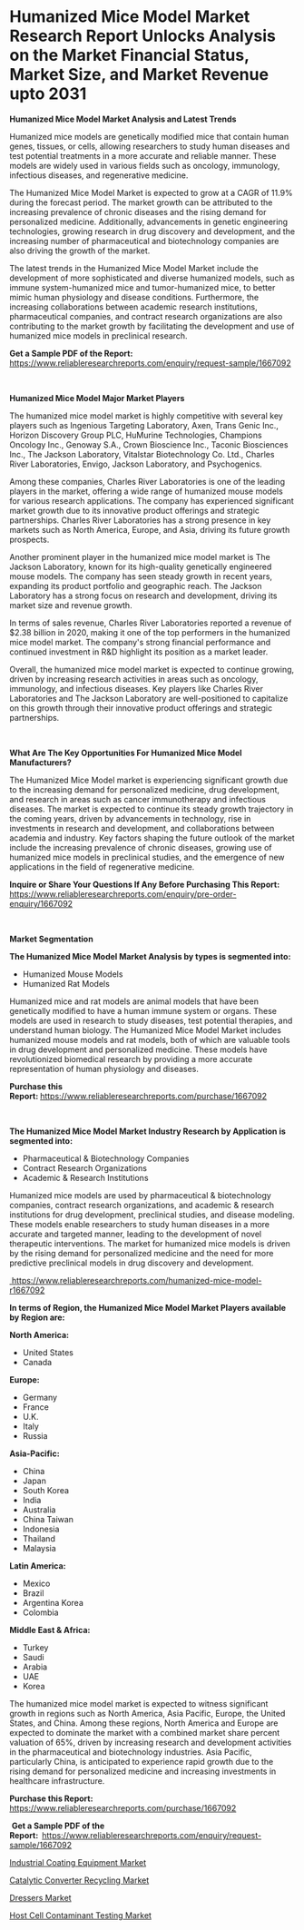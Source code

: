 <p><h1>Humanized Mice Model Market Research Report Unlocks Analysis on the Market Financial Status, Market Size, and Market Revenue upto 2031</h1></p><p><strong>Humanized Mice Model Market Analysis and Latest Trends</strong></p>
<p><p>Humanized mice models are genetically modified mice that contain human genes, tissues, or cells, allowing researchers to study human diseases and test potential treatments in a more accurate and reliable manner. These models are widely used in various fields such as oncology, immunology, infectious diseases, and regenerative medicine.</p><p>The Humanized Mice Model Market is expected to grow at a CAGR of 11.9% during the forecast period. The market growth can be attributed to the increasing prevalence of chronic diseases and the rising demand for personalized medicine. Additionally, advancements in genetic engineering technologies, growing research in drug discovery and development, and the increasing number of pharmaceutical and biotechnology companies are also driving the growth of the market.</p><p>The latest trends in the Humanized Mice Model Market include the development of more sophisticated and diverse humanized models, such as immune system-humanized mice and tumor-humanized mice, to better mimic human physiology and disease conditions. Furthermore, the increasing collaborations between academic research institutions, pharmaceutical companies, and contract research organizations are also contributing to the market growth by facilitating the development and use of humanized mice models in preclinical research.</p></p>
<p><strong>Get a Sample PDF of the Report:&nbsp;</strong> <a href="https://www.reliableresearchreports.com/enquiry/request-sample/1667092">https://www.reliableresearchreports.com/enquiry/request-sample/1667092</a></p>
<p>&nbsp;</p>
<p><strong>Humanized Mice Model Major Market Players</strong></p>
<p><p>The humanized mice model market is highly competitive with several key players such as Ingenious Targeting Laboratory, Axen, Trans Genic Inc., Horizon Discovery Group PLC, HuMurine Technologies, Champions Oncology Inc., Genoway S.A., Crown Bioscience Inc., Taconic Biosciences Inc., The Jackson Laboratory, Vitalstar Biotechnology Co. Ltd., Charles River Laboratories, Envigo, Jackson Laboratory, and Psychogenics.</p><p>Among these companies, Charles River Laboratories is one of the leading players in the market, offering a wide range of humanized mouse models for various research applications. The company has experienced significant market growth due to its innovative product offerings and strategic partnerships. Charles River Laboratories has a strong presence in key markets such as North America, Europe, and Asia, driving its future growth prospects.</p><p>Another prominent player in the humanized mice model market is The Jackson Laboratory, known for its high-quality genetically engineered mouse models. The company has seen steady growth in recent years, expanding its product portfolio and geographic reach. The Jackson Laboratory has a strong focus on research and development, driving its market size and revenue growth.</p><p>In terms of sales revenue, Charles River Laboratories reported a revenue of $2.38 billion in 2020, making it one of the top performers in the humanized mice model market. The company's strong financial performance and continued investment in R&D highlight its position as a market leader.</p><p>Overall, the humanized mice model market is expected to continue growing, driven by increasing research activities in areas such as oncology, immunology, and infectious diseases. Key players like Charles River Laboratories and The Jackson Laboratory are well-positioned to capitalize on this growth through their innovative product offerings and strategic partnerships.</p></p>
<p>&nbsp;</p>
<p><strong>What Are The Key Opportunities For Humanized Mice Model Manufacturers?</strong></p>
<p><p>The Humanized Mice Model market is experiencing significant growth due to the increasing demand for personalized medicine, drug development, and research in areas such as cancer immunotherapy and infectious diseases. The market is expected to continue its steady growth trajectory in the coming years, driven by advancements in technology, rise in investments in research and development, and collaborations between academia and industry. Key factors shaping the future outlook of the market include the increasing prevalence of chronic diseases, growing use of humanized mice models in preclinical studies, and the emergence of new applications in the field of regenerative medicine.</p></p>
<p><strong>Inquire or Share Your Questions If Any Before Purchasing This Report:</strong> <a href="https://www.reliableresearchreports.com/enquiry/pre-order-enquiry/1667092">https://www.reliableresearchreports.com/enquiry/pre-order-enquiry/1667092</a></p>
<p>&nbsp;</p>
<p><strong>Market Segmentation</strong></p>
<p><strong>The Humanized Mice Model Market Analysis by types is segmented into:</strong></p>
<p><ul><li>Humanized Mouse Models</li><li>Humanized Rat Models</li></ul></p>
<p><p>Humanized mice and rat models are animal models that have been genetically modified to have a human immune system or organs. These models are used in research to study diseases, test potential therapies, and understand human biology. The Humanized Mice Model Market includes humanized mouse models and rat models, both of which are valuable tools in drug development and personalized medicine. These models have revolutionized biomedical research by providing a more accurate representation of human physiology and diseases.</p></p>
<p><strong>Purchase this Report:&nbsp;</strong><a href="https://www.reliableresearchreports.com/purchase/1667092">https://www.reliableresearchreports.com/purchase/1667092</a></p>
<p>&nbsp;</p>
<p><strong>The Humanized Mice Model Market Industry Research by Application is segmented into:</strong></p>
<p><ul><li>Pharmaceutical & Biotechnology Companies</li><li>Contract Research Organizations</li><li>Academic & Research Institutions</li></ul></p>
<p><p>Humanized mice models are used by pharmaceutical & biotechnology companies, contract research organizations, and academic & research institutions for drug development, preclinical studies, and disease modeling. These models enable researchers to study human diseases in a more accurate and targeted manner, leading to the development of novel therapeutic interventions. The market for humanized mice models is driven by the rising demand for personalized medicine and the need for more predictive preclinical models in drug discovery and development.</p></p>
<p><a href="https://www.reliableresearchreports.com/humanized-mice-model-r1667092">&nbsp;https://www.reliableresearchreports.com/humanized-mice-model-r1667092</a></p>
<p><strong>In terms of Region, the Humanized Mice Model Market Players available by Region are:</strong></p>
<p>
    <p> <strong> North America: </strong>
        <ul>
            <li>United States</li>
            <li>Canada</li>
        </ul>
        </p> 
    <p> <strong> Europe: </strong>
        <ul>
            <li>Germany</li>
            <li>France</li>
            <li>U.K.</li>
            <li>Italy</li>
            <li>Russia</li>
        </ul>
        </p> 
    <p> <strong> Asia-Pacific: </strong>
        <ul>
            <li>China</li>
            <li>Japan</li>
            <li>South Korea</li>
            <li>India</li>
            <li>Australia</li>
            <li>China Taiwan</li>
            <li>Indonesia</li>
            <li>Thailand</li>
            <li>Malaysia</li>
        </ul>
        </p> 
    <p> <strong> Latin America: </strong>
        <ul>
            <li>Mexico</li>
            <li>Brazil</li>
            <li>Argentina Korea</li>
            <li>Colombia</li>
        </ul>
        </p> 
    <p> <strong> Middle East & Africa: </strong>
        <ul>
            <li>Turkey</li>
            <li>Saudi</li>
            <li>Arabia</li>
            <li>UAE</li>
            <li>Korea</li>
        </ul>
    </p>
    </p>
<p><p>The humanized mice model market is expected to witness significant growth in regions such as North America, Asia Pacific, Europe, the United States, and China. Among these regions, North America and Europe are expected to dominate the market with a combined market share percent valuation of 65%, driven by increasing research and development activities in the pharmaceutical and biotechnology industries. Asia Pacific, particularly China, is anticipated to experience rapid growth due to the rising demand for personalized medicine and increasing investments in healthcare infrastructure.</p></p>
<p><strong>Purchase this Report: </strong><a href="https://www.reliableresearchreports.com/purchase/1667092">https://www.reliableresearchreports.com/purchase/1667092</a></p>
<p>&nbsp;<strong>Get a Sample PDF of the Report:&nbsp;&nbsp;</strong><a href="https://www.reliableresearchreports.com/enquiry/request-sample/1667092">https://www.reliableresearchreports.com/enquiry/request-sample/1667092</a></p>
<p><strong></strong></p>
<p><p><a href="https://github.com/Whitneyboyettebo9kiw7yr13/Market-Research-Report-List-2/blob/main/industrial-coating-equipment-market.md">Industrial Coating Equipment Market</a></p><p><a href="https://www.linkedin.com/pulse/catalytic-converter-recycling-market-analysis-sze-forecasted-mp1ce">Catalytic Converter Recycling Market</a></p><p><a href="https://www.linkedin.com/pulse/dressers-market-trends-analysis-forecasted-period-2024-2031-ed9de">Dressers Market</a></p><p><a href="https://github.com/RebekaAnderson14/Market-Research-Report-List-1/blob/main/host-cell-contaminant-testing-market.md">Host Cell Contaminant Testing Market</a></p></p>